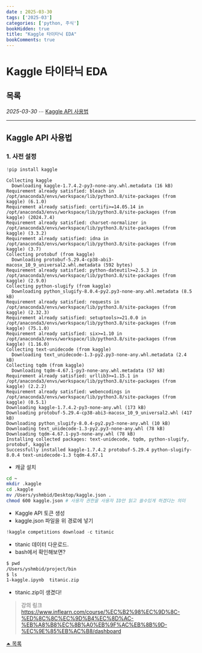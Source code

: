 ```yaml
---
date : 2025-03-30
tags: ['2025-03']
categories: ['python, 주식']
bookHidden: true
title: "Kaggle 타이타닉 EDA"
bookComments: true
---
```


# Kaggle 타이타닉 EDA

## 목록

*2025-03-30* ⋯ [Kaggle API 사용법](https://yshghid.github.io/docs/study/tech/tech3/#kaggle-api-사용법)

---

## Kaggle API 사용법

### 1. 사전 설정

```python
!pip install kaggle
```
```plain text
Collecting kaggle
  Downloading kaggle-1.7.4.2-py3-none-any.whl.metadata (16 kB)
Requirement already satisfied: bleach in /opt/anaconda3/envs/workspace/lib/python3.8/site-packages (from kaggle) (6.1.0)
Requirement already satisfied: certifi>=14.05.14 in /opt/anaconda3/envs/workspace/lib/python3.8/site-packages (from kaggle) (2024.7.4)
Requirement already satisfied: charset-normalizer in /opt/anaconda3/envs/workspace/lib/python3.8/site-packages (from kaggle) (3.3.2)
Requirement already satisfied: idna in /opt/anaconda3/envs/workspace/lib/python3.8/site-packages (from kaggle) (3.7)
Collecting protobuf (from kaggle)
  Downloading protobuf-5.29.4-cp38-abi3-macosx_10_9_universal2.whl.metadata (592 bytes)
Requirement already satisfied: python-dateutil>=2.5.3 in /opt/anaconda3/envs/workspace/lib/python3.8/site-packages (from kaggle) (2.9.0)
Collecting python-slugify (from kaggle)
  Downloading python_slugify-8.0.4-py2.py3-none-any.whl.metadata (8.5 kB)
Requirement already satisfied: requests in /opt/anaconda3/envs/workspace/lib/python3.8/site-packages (from kaggle) (2.32.3)
Requirement already satisfied: setuptools>=21.0.0 in /opt/anaconda3/envs/workspace/lib/python3.8/site-packages (from kaggle) (75.1.0)
Requirement already satisfied: six>=1.10 in /opt/anaconda3/envs/workspace/lib/python3.8/site-packages (from kaggle) (1.16.0)
Collecting text-unidecode (from kaggle)
  Downloading text_unidecode-1.3-py2.py3-none-any.whl.metadata (2.4 kB)
Collecting tqdm (from kaggle)
  Downloading tqdm-4.67.1-py3-none-any.whl.metadata (57 kB)
Requirement already satisfied: urllib3>=1.15.1 in /opt/anaconda3/envs/workspace/lib/python3.8/site-packages (from kaggle) (2.2.2)
Requirement already satisfied: webencodings in /opt/anaconda3/envs/workspace/lib/python3.8/site-packages (from kaggle) (0.5.1)
Downloading kaggle-1.7.4.2-py3-none-any.whl (173 kB)
Downloading protobuf-5.29.4-cp38-abi3-macosx_10_9_universal2.whl (417 kB)
Downloading python_slugify-8.0.4-py2.py3-none-any.whl (10 kB)
Downloading text_unidecode-1.3-py2.py3-none-any.whl (78 kB)
Downloading tqdm-4.67.1-py3-none-any.whl (78 kB)
Installing collected packages: text-unidecode, tqdm, python-slugify, protobuf, kaggle
Successfully installed kaggle-1.7.4.2 protobuf-5.29.4 python-slugify-8.0.4 text-unidecode-1.3 tqdm-4.67.1
```
- 캐글 설치


```bash
cd ~
mkdir .kaggle
cd .kaggle
mv /Users/yshmbid/Desktop/kaggle.json .
chmod 600 kaggle.json # 사용자 권한을 사용자 ID만 읽고 쓸수있게 하겠다는 의미
```

- Kaggle API 토큰 생성
- kaggle.json 파일을 위 경로에 넣기



```python
!kaggle competitions download -c titanic
```

- titanic 데이터 다운로드.
- bash에서 확인해보면? 

```bash
$ pwd
/Users/yshmbid/project/bin
$ ls
1-kaggle.ipynb	titanic.zip
```

- titanic.zip이 생겼다!





> 강의 링크 https://www.inflearn.com/course/%EC%B2%98%EC%9D%8C-%ED%8C%8C%EC%9D%B4%EC%8D%AC-%EB%A8%B8%EC%8B%A0%EB%9F%AC%EB%8B%9D-%EC%9E%85%EB%AC%B8/dashboard

[⏶ 목록](https://yshghid.github.io/docs/study/tech/tech3/#목록)

